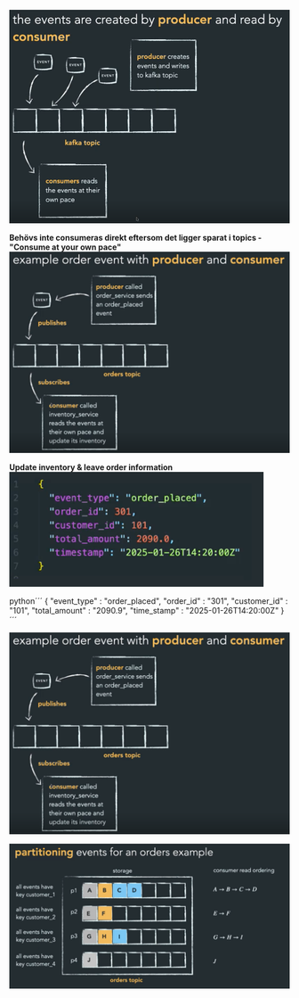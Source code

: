 ![alt text](images/image.png)

**Behövs inte consumeras direkt eftersom det ligger sparat i topics - "Consume at your own pace"**
![alt text](images/image-1.png)

**Update inventory & leave order information**
![alt text](images/image-2.png)

python´´´
{
    "event_type" : "order_placed",
    "order_id" : "301", 
    "customer_id" : "101",
    "total_amount" : "2090.9",
    "time_stamp" : "2025-01-26T14:20:00Z"
}
´´´

![alt text](images/image-1.png)

![alt text](image-2.png)